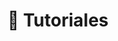 ---
title: 🤝 Tutoriales

# View.
#   1 = List
#   2 = Compact
#   3 = Card
view: 2

# Optional header image (relative to `static/media/` folder).
banner: 
  image: "tutoriales-header.webp"
  caption: "Imagen de [**kiquebg**](https://pixabay.com/es/users/kiquebg-5133331/) en [Pixabay](https://pixabay.com/es/)"

breadcrumbs: [""]

show_breadcrumb: false

cascade:
  show_breadcrumb: true
---